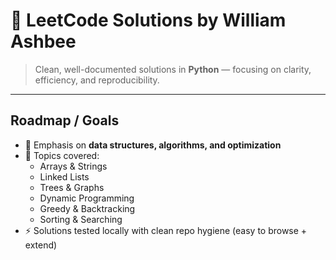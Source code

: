 # 🚀 LeetCode Solutions by William Ashbee  

> Clean, well-documented solutions in **Python** — focusing on clarity, efficiency, and reproducibility.  

---

## Roadmap / Goals  
- 🔧 Emphasis on **data structures, algorithms, and optimization**  
- 🧠 Topics covered:  
  - Arrays & Strings  
  - Linked Lists  
  - Trees & Graphs  
  - Dynamic Programming  
  - Greedy & Backtracking  
  - Sorting & Searching  
- ⚡ Solutions tested locally with clean repo hygiene (easy to browse + extend)  


